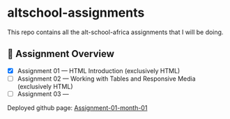 # altschool-assignments

This repo contains all the alt-school-africa assignments that I will be doing.

## 📌 Assignment Overview

-   [x] Assignment 01 — HTML Introduction (exclusively HTML)
-   [ ] Assignment 02 — Working with Tables and Responsive Media (exclusively HTML)
-   [ ] Assignment 03 —

Deployed github page: [Assignment-01-month-01](https://donalds6784.github.io/altschool-assignments/assignment-02-month-01/table.html)
